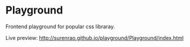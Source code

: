 # Playground
Frontend playground for popular css libraray.

Live preview: http://surenrao.github.io/playground/Playground/index.html
